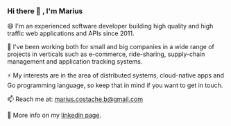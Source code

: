 ### Hi there 👋 , I'm Marius

<!--
**tacheshun/tacheshun** is a ✨ _special_ ✨ repository because its `README.md` (this file) appears on your GitHub profile.

Here are some ideas to get you started:

- 🔭 I’m currently working on ...
- 🌱 I’m currently learning ...
- 👯 I’m looking to collaborate on ...
- 🤔 I’m looking for help with ...
- 💬 Ask me about ...
- 📫 How to reach me: ...
- 😄 Pronouns: ...
- ⚡ Fun fact: ...
-->

😄  I'm an experienced software developer building high quality and high traffic web applications and APIs since 2011.

🌱  I've been working both for small and big companies in a wide range of projects in verticals such as e-commerce, ride-sharing, supply-chain management and application tracking  systems.

⚡  My interests are in the area of distributed systems, cloud-native apps and Go programming language, so keep that in mind if you want to get in touch.

📫  Reach me at: marius.costache.b@gmail.com

🤔  More info on my <a href="https://www.linkedin.com/in/mariuscostache/">linkedin page</a>.
